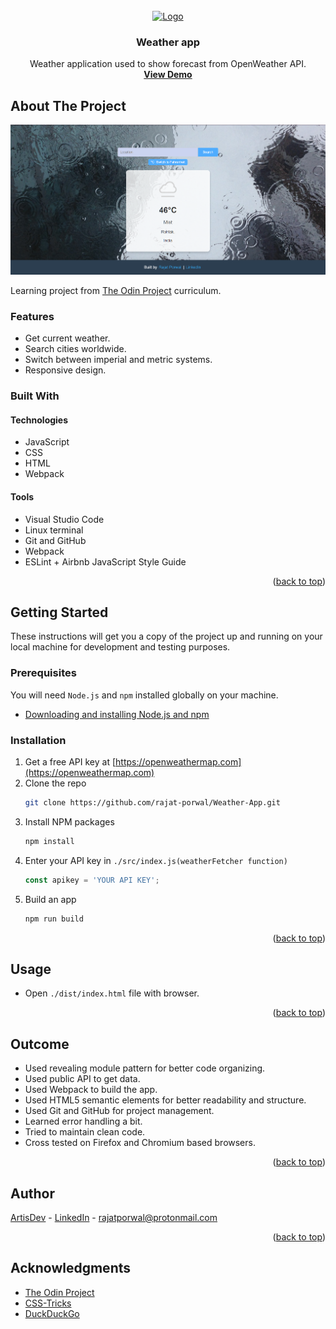 <div id="top"></div>

<!-- PROJECT LOGO -->
<br />
<div align="center">
  <a href="#">
    <img src="https://user-images.githubusercontent.com/20213395/160851688-6903b15b-418f-4ef9-baf8-d2de8389b554.png" alt="Logo" width="100" height="100">
  </a>

<h3 align="center">Weather app</h3>

  <p align="center">
    Weather application used to show forecast from OpenWeather API.
    <br />
    <a href="https://rajat-porwal.github.io/Weather-App/"><strong>View Demo</strong></a>
  </p>
</div>



<!-- ABOUT THE PROJECT -->
## About The Project

![screenshot](./src/Asset/2024-05-31%2015_09_58-C__Users_Moby_Dick_Documents_Rainmeter_Skins_Monterey_Extras_Unlock_Unlock.ini.png)

Learning project from [The Odin Project](https://www.theodinproject.com/lessons/node-path-javascript-weather-app) curriculum.

### Features

* Get current weather.
* Search cities worldwide.
* Switch between imperial and metric systems.
* Responsive design.

### Built With

#### Technologies

* JavaScript
* CSS
* HTML
* Webpack

#### Tools

* Visual Studio Code
* Linux terminal
* Git and GitHub
* Webpack
* ESLint + Airbnb JavaScript Style Guide

<p align="right">(<a href="#top">back to top</a>)</p>



<!-- GETTING STARTED -->
## Getting Started

These instructions will get you a copy of the project up and running on your local machine for development and testing purposes.

### Prerequisites

You will need `Node.js` and `npm` installed globally on your machine.
* [Downloading and installing Node.js and npm](https://docs.npmjs.com/downloading-and-installing-node-js-and-npm)

### Installation

1. Get a free API key at [https://openweathermap.com](https://openweathermap.com)
2. Clone the repo
   ```sh
   git clone https://github.com/rajat-porwal/Weather-App.git
   ```
3. Install NPM packages
   ```sh
   npm install
   ```
4. Enter your API key in `./src/index.js(weatherFetcher function)`
   ```js
   const apikey = 'YOUR API KEY';
   ```
5. Build an app
   ```sh
   npm run build
   ```

<p align="right">(<a href="#top">back to top</a>)</p>



## Usage

* Open `./dist/index.html` file with browser.

<p align="right">(<a href="#top">back to top</a>)</p>



<!-- OUTCOME -->
## Outcome

* Used revealing module pattern for better code organizing.
* Used public API to get data.
* Used Webpack to build the app.
* Used HTML5 semantic elements for better readability and structure.
* Used Git and GitHub for project management.
* Learned error handling a bit.
* Tried to maintain clean code.
* Cross tested on Firefox and Chromium based browsers.

<p align="right">(<a href="#top">back to top</a>)</p>



<!-- AUTHORS -->
## Author

[ArtisDev]((https://github.com/rajat-porwal)) - [LinkedIn](https://www.linkedin.com/in/rajatporwal/) - rajatporwal@protonmail.com

<p align="right">(<a href="#top">back to top</a>)</p>



<!-- ACKNOWLEDGMENTS -->
## Acknowledgments

* [The Odin Project](https://www.theodinproject.com/)
* [CSS-Tricks](https://css-tricks.com/)
* [DuckDuckGo](https://duckduckgo.com/)

